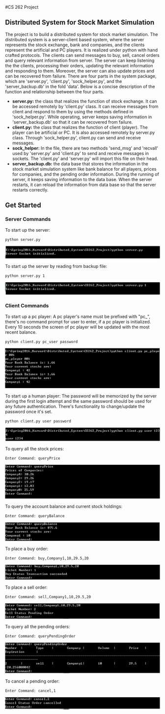 #CS 262 Project
## Distributed System for Stock Market Simulation
The project is to build a distributed system for stock market simulation. The distributed system is a server-client based system, where the server represents the stock exchange, bank and companies, and the clients represent the artificial and PC players. It is realized under python with hand crafted protocols. The clients can send messages to buy, sell, cancel orders and query relevant information from server. The server can keep listening the the clients, processing their orders, updating the relevant information and responding to them. Moreover, the server can also update prices and can be recovered from failure. There are four parts in the system package, which are 'server.py', 'client.py', 'sock_helper.py', and the 'server_backup.db' in the fold 'data'. Below is a concise description of the function and relationship between the four parts.

- **server.py:**  the class that realizes the function of stock exchange. It can be accessed remotely by 'client.py' class. It can receive messages from client and respond to them by using the methods defined in 'sock_helper.py'. While operating, server keeps saving information in 'server_backup.db' so that it can be recovered from failure.
- **client.py:**  the class that realizes the function of client (player). The player can be artificial or PC. It is also accessed remotely by server.py class. Through 'sock_helper.py', client.py can send and receive messages.
- **sock_helper:**  In the file, there are two methods 'send_msg' and 'recvall' used by 'server.py' and 'client.py' to send and receive messages in sockets. The 'client.py' and 'server.py' will import this file on their head.
- **server_backup.db:** the data base that stores the information in the stock market simulation system like bank balance for all players, prices for companies, and the pending order information. During the running of server, it keeps saving information to the data base. When the server restarts, it can reload the information from data base so that the server restarts correctly.


## Get Started
### Server Commands
To start up the server:

    python server.py

![alt text](https://github.com/zhiqianseah/CS262_Project/blob/master/Example/readme1.png?raw=true)

To start up the server by reading from backup file:

    python server.py 1

![alt text](https://github.com/zhiqianseah/CS262_Project/blob/master/Example/readme2.png?raw=true)

### Client Commands
To start up a pc player:
A pc player's name must be prefixed with "pc_", there's no command prompt for user to enter, if a pc player is initialized. Every 10 seconds the screen of pc player will be updated with the most recent balance.

    python client.py pc_user password

![alt text](https://github.com/zhiqianseah/CS262_Project/blob/master/Example/readme3.png?raw=true)

To start up a human player:
The password will be memorized by the server during the first login attempt and the same password should be used for any future authentication. There's functionality to change/update the password once it's set. 

    python client.py user password

![alt text](https://github.com/zhiqianseah/CS262_Project/blob/master/Example/readme4.png?raw=true)

To query all the stock prices:

    Enter Command: queryPrice

![alt text](https://github.com/zhiqianseah/CS262_Project/blob/master/Example/readme5.png?raw=true)

To query the account balance and current stock holdings:

    Enter Command: queryBalance

![alt text](https://github.com/zhiqianseah/CS262_Project/blob/master/Example/readme6.png?raw=true)

To place a buy order:

    Enter Command: buy,Company1,10,29.5,20

![alt text](https://github.com/zhiqianseah/CS262_Project/blob/master/Example/readme7.png?raw=true)

To place a sell order:

    Enter Command: sell,Company1,10,29.5,20

![alt text](https://github.com/zhiqianseah/CS262_Project/blob/master/Example/readme8.png?raw=true)

To query all the pending orders:

    Enter Command: queryPendingOrder

![alt text](https://github.com/zhiqianseah/CS262_Project/blob/master/Example/readme9.png?raw=true)

To cancel a pending order:

    Enter Command: cancel,1

![alt text](https://github.com/zhiqianseah/CS262_Project/blob/master/Example/readme10.png?raw=true)
